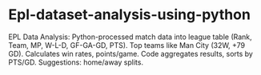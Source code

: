 # Epl-dataset-analysis-using-python
EPL Data Analysis: Python-processed match data into league table (Rank, Team, MP, W-L-D, GF-GA-GD, PTS). Top teams like Man City (32W, +79 GD). Calculates win rates, points/game. Code aggregates results, sorts by PTS/GD. Suggestions: home/away splits.
